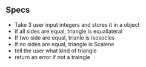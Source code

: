 ## Specs
* Take 3 user input integers and stores it in a object 
* if all sides are equal, triangle is equaliateral
* If two side are equal, trianle is Isosocles
* if no sides are equal, triangle is Scalene
* tell the user what kind of triangle
*  return an error if not a traingle
